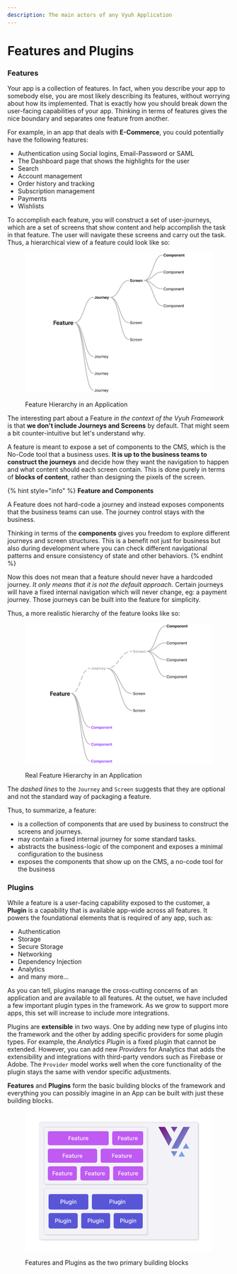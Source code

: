 ```yaml
---
description: The main actors of any Vyuh Application
---
```


# Features and Plugins

### Features

Your app is a collection of features. In fact, when you describe your app to somebody else, you are most likely describing its features, without worrying about how its implemented. That is exactly how you should break down the user-facing capabilities of your app. Thinking in terms of features gives the nice boundary and separates one feature from another.

For example, in an app that deals with **E-Commerce**, you could potentially have the following features:

* Authentication using Social logins, Email-Password or SAML
* The Dashboard page that shows the highlights for the user
* Search
* Account management
* Order history and tracking
* Subscription management
* Payments
* Wishlists

To accomplish each feature, you will construct a set of user-journeys, which are a set of screens that show content and help accomplish the task in that feature. The user will navigate these screens and carry out the task. Thus, a hierarchical view of a feature could look like so:

<figure><img src="../.gitbook/assets/feature-hierarchy.png" alt=""><figcaption><p>Feature Hierarchy in an Application</p></figcaption></figure>

The interesting part about a Feature _in the context of the Vyuh Framework_ is that **we don't include Journeys and Screens** by default. That might seem a bit counter-intuitive but let's understand why.

A feature is meant to expose a set of components to the CMS, which is the No-Code tool that a business uses. **It is up to the business teams to construct the journeys** and decide how they want the navigation to happen and what content should each screen contain. This is done purely in terms of **blocks of content**, rather than designing the pixels of the screen.

{% hint style="info" %}
**Feature and Components**

A Feature does not hard-code a journey and instead exposes components that the business teams can use. The journey control stays with the business.

Thinking in terms of the **components** gives you freedom to explore different journeys and screen structures. This is a benefit not just for business but also during development where you can check different navigational patterns and ensure consistency of state and other behaviors.
{% endhint %}

Now this does not mean that a feature should never have a hardcoded journey. _It only means that it is not the default approach_. Certain journeys will have a fixed internal navigation which will never change, eg: a payment journey. Those journeys can be built into the feature for simplicity.

Thus, a more realistic hierarchy of the feature looks like so:

<figure><img src="../.gitbook/assets/feature-hierarchy-real.png" alt=""><figcaption><p>Real Feature Hierarchy in an Application</p></figcaption></figure>

The _dashed lines_ to the `Journey` and `Screen` suggests that they are optional and not the standard way of packaging a feature.

Thus, to summarize, a feature:

* is a collection of components that are used by business to construct the screens and journeys.
* may contain a fixed internal journey for some standard tasks.
* abstracts the business-logic of the component and exposes a minimal configuration to the business
* exposes the components that show up on the CMS, a no-code tool for the business

### Plugins

While a feature is a user-facing capability exposed to the customer, a **Plugin** is a capability that is available app-wide across all features. It powers the foundational elements that is required of any app, such as:

* Authentication
* Storage
* Secure Storage
* Networking
* Dependency Injection
* Analytics
* and many more...

As you can tell, plugins manage the cross-cutting concerns of an application and are available to all features. At the outset, we have included a few important plugin types in the framework. As we grow to support more apps, this set will increase to include more integrations.

Plugins are **extensible** in two ways. One by adding new type of plugins into the framework and the other by adding specific providers for some plugin types. For example, the _Analytics Plugin_ is a fixed plugin that cannot be extended. However, you can add new _Providers_ for Analytics that adds the extensibility and integrations with third-party vendors such as Firebase or Adobe. The `Provider` model works well when the core functionality of the plugin stays the same with vendor specific adjustments.

**Features** and **Plugins** form the basic building blocks of the framework and everything you can possibly imagine in an App can be built with just these building blocks.

<figure><img src="../.gitbook/assets/features-and-plugins.png" alt=""><figcaption><p>Features and Plugins as the two primary building blocks</p></figcaption></figure>

